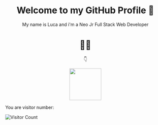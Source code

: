 <h1 align= center>Welcome to my GitHub Profile 👋</h1>

<p align=center>My name is Luca and i'm a Neo Jr Full Stack Web Developer </p>
<h1 align= center>👨‍💻</h1>
<p align=center> 👇 </p>
<p align=center><img src="https://upload.wikimedia.org/wikipedia/commons/thumb/9/95/Vue.js_Logo_2.svg/1024px-Vue.js_Logo_2.svg.png" width="100"> </p>



<p> You are visitor number: </p>

![Visitor Count](https://profile-counter.glitch.me/Ljnce/count.svg)

